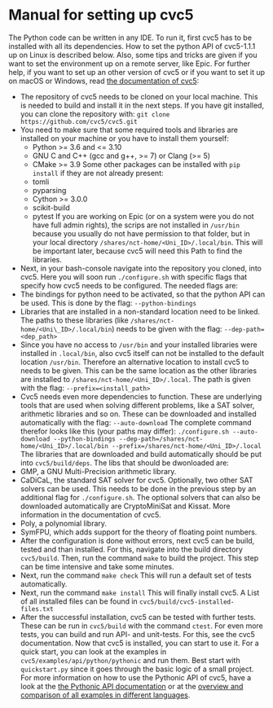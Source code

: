 # Manual for setting up cvc5
The Python code can be written in any IDE. To run it, first cvc5 has to be installed with all its dependencies. How to set the python API of cvc5-1.1.1 up on Linux is
described below. Also, some tips and tricks are given if you want to set the environment up on a remote server, like Epic. For further help, if you want to set up an
other version of cvc5 or if you want to set it up on macOS or Windows, read [the documentation of cvc5](https://cvc5.github.io/docs/cvc5-1.1.1/installation/installation.html):

- The repository of cvc5 needs to be cloned on your local machine. This is needed to build and install it in the next steps. If you have git installed, you can clone the repository with:
```git clone https://github.com/cvc5/cvc5.git```
- You need to make sure that some required tools and libraries are installed on your machine or you have to install them yourself:
  - Python >= 3.6 and <= 3.10
  - GNU C and C++ (gcc and g++, >= 7) or Clang (>= 5)
  - CMake >= 3.9
  Some other packages can be installed with `pip install` if they are not already present:
  - tomli
  - pyparsing
  - Cython >= 3.0.0
  - scikit-build
  - pytest
  If you are working on Epic (or on a system were you do not have full admin rights), the scrips are not installed in `/usr/bin` because you usually do not have permission to
  that folder, but in your local directory `/shares/nct-home/<Uni_ID>/.local/bin`. This will be important later, because cvc5 will need this Path to find the libraries.
-  Next, in your bash-console navigate into the repository you cloned, into cvc5. Here you will soon run `./configure.sh` with specific flags that specify how cvc5 needs to be configured. The needed flags are:
  - The bindings for python need to be activated, so that the python API can be used. This is done by the flag:
    ```--python-bindings```
  - Libraries that are installed in a non-standard location need to be linked. The paths to these libraries (like `/shares/nct-home/<Uni\_ID>/.local/bin`) needs to be given with the flag:
    ```--dep-path=<dep_path>```
  - Since you have no access to `/usr/bin` and your installed libraries were installed in `.local/bin`, also cvc5 itself can not be installed to the default location `/usr/bin`. Therefore
    an alternative location to install cvc5 to needs to be given. This can be the same location as the other libraries are installed to `/shares/nct-home/<Uni_ID>/.local`. The path is given with the flag:
    ```--prefix=<install_path>```
  - Cvc5 needs even more dependencies to function. These are underlying tools that are used when solving different problems, like a SAT solver, arithmetic libraries and so on. These can be
    downloaded and installed automatically with the flag:
    ```--auto-download```
  The complete command therefor looks like this (your paths may differ):
  ```./configure.sh --auto-download --python-bindings --dep-path=/shares/nct-home/<Uni_ID>/.local/bin --prefix=/shares/nct-home/<Uni_ID>/.local```
  The libraries that are downloaded and build automatically should be put into `cvc5/build/deps`. The libs that should be dwonloaded are:
  - GMP, a GNU Multi-Precision arithmetic library.
  - CaDiCaL, the standard SAT solver for cvc5. Optionally, two other SAT solvers can be used. This needs to be done in the previous step by an additional flag for `./configure.sh`. The
    optional solvers that can also be downloaded automatically are CryptoMiniSat and Kissat. More information in the documentation of cvc5.
  - Poly, a polynomial library.
  - SymFPU, which adds support for the theory of floating point numbers.
- After the configuration is done without errors, next cvc5 can be build, tested and than installed. For this, navigate into the build directory `cvc5/build`. Then, run the command
  ```make```
  to build the project. This step can be time intensive and take some minutes.
- Next, run the command
  ```make check```
  This will run a default set of tests automatically.
- Next, run the command
  ```make install```
  This will finally install cvc5. A List of all installed files can be found in `cvc5/build/cvc5-installed-files.txt`
- After the successful installation, cvc5 can be tested with further tests. These can be run in `cvc5/build` with the command `ctest`.
  For even more tests, you can build and run API- and unit-tests. For this, see the cvc5 documentation.
Now that cvc5 is installed, you can start to use it. For a quick start, you can look at the examples in `cvc5/examples/api/python/pythonic` and run them. Best start with `quickstart.py` since
it goes through the basic logic of a small project. For more information on how to use the Pythonic API of cvc5, have a look at
the [the Pythonic API documentation](https://cvc5.github.io/docs-ci/docs-main/api/python/pythonic/pythonic.html) or at
the [overview and comparison of all examples in different languages](https://cvc5.github.io/docs-ci/docs-main/examples/examples.html).
